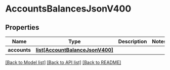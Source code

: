 # AccountsBalancesJsonV400

## Properties
Name | Type | Description | Notes
------------ | ------------- | ------------- | -------------
**accounts** | [**list[AccountBalanceJsonV400]**](AccountBalanceJsonV400.md) |  | 

[[Back to Model list]](../README.md#documentation-for-models) [[Back to API list]](../README.md#documentation-for-api-endpoints) [[Back to README]](../README.md)


